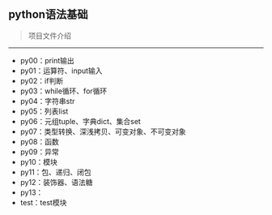 ## python语法基础

> 项目文件介绍

*****

+ py00：print输出
+ py01：运算符、input输入
+ py02：if判断
+ py03：while循环、for循环
+ py04：字符串str
+ py05：列表list
+ py06：元组tuple、字典dict、集合set
+ py07：类型转换、深浅拷贝、可变对象、不可变对象
+ py08：函数
+ py09：异常
+ py10：模块
+ py11：包、递归、闭包
+ py12：装饰器、语法糖
+ py13：
+ test：test模块